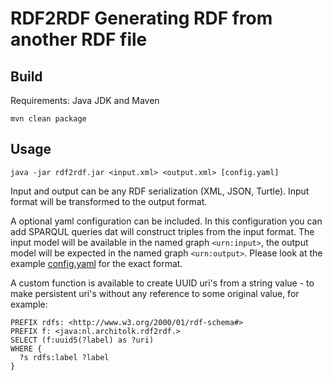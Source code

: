 # RDF2RDF Generating RDF from another RDF file

## Build

Requirements: Java JDK and Maven

```
mvn clean package
```

## Usage

```
java -jar rdf2rdf.jar <input.xml> <output.xml> [config.yaml]
```

Input and output can be any RDF serialization (XML, JSON, Turtle). Input format will be transformed to the output format.

A optional yaml configuration can be included. In this configuration you can add SPARQUL queries dat will construct triples from the input format. The input model will be available in the named graph `<urn:input>`, the output model will be expected in the named graph `<urn:output>`. Please look at the example [config.yaml](config.yaml) for the exact format.

A custom function is available to create UUID uri's from a string value - to make persistent uri's without any reference to some original value, for example:

```
PREFIX rdfs: <http://www.w3.org/2000/01/rdf-schema#>
PREFIX f: <java:nl.architolk.rdf2rdf.>
SELECT (f:uuid5(?label) as ?uri)
WHERE {
  ?s rdfs:label ?label
}
```
